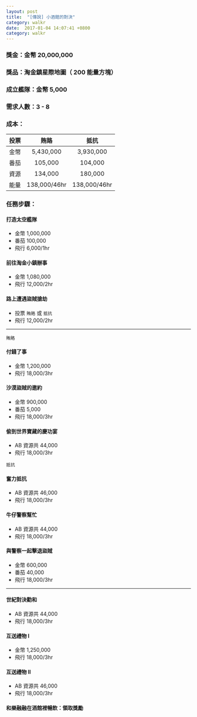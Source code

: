 ```yaml
---
layout: post
title:  "[傳說] 小酒館的對決"
category: walkr
date:  2017-01-04 14:07:41 +0800
category: walkr
---
```


### 獎金：金幣 20,000,000

### 獎品：淘金鎮星際地圖（ 200 能量方塊）

### 成立艦隊：金幣 5,000

### 需求人數：3 - 8

### 成本：

   |  投票  |     賄賂      |     抵抗     |
   | :---: | :----------: | :----------: |
   |  金幣  |   5,430,000  |  3,930,000   |
   |  番茄  |    105,000   |   104,000    |
   |  資源  |    134,000   |   180,000    |
   |  能量  | 138,000/46hr | 138,000/46hr |

### 任務步驟：

#### **打造太空艦隊**
  - 金幣 1,000,000
  - 番茄 100,000
  - 飛行 6,000/1hr

#### **前往淘金小鎮辦事**
  - 金幣 1,080,000
  - 飛行 12,000/2hr

#### **路上遭遇盜賊搶劫**
  - 投票 `賄賂` 或 `抵抗`
  - 飛行 12,000/2hr

---

`賄賂`

#### **付錢了事**
  - 金幣 1,200,000
  - 飛行 18,000/3hr

#### **沙漠盜賊的邀約**
  - 金幣 900,000
  - 番茄 5,000
  - 飛行 18,000/3hr

#### **偷到世界寶藏的慶功宴**
  - AB 資源共 44,000
  - 飛行 18,000/3hr

`抵抗`

#### **奮力抵抗**
  - AB 資源共 46,000
  - 飛行 18,000/3hr

#### **牛仔警察幫忙**
  - AB 資源共 44,000
  - 飛行 18,000/3hr

#### **與警察一起擊退盜賊**
  - 金幣 600,000
  - 番茄 40,000
  - 飛行 18,000/3hr

---

#### **世紀對決勸和**
  - AB 資源共 44,000
  - 飛行 18,000/3hr

#### **互送禮物 I**
  - 金幣 1,250,000
  - 飛行 18,000/3hr

#### **互送禮物 II**
  - AB 資源共 46,000
  - 飛行 18,000/3hr

#### **和樂融融在酒館裡暢飲：領取獎勵**

